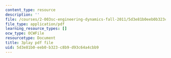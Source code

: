 ```yaml
---
content_type: resource
description: ''
file: /courses/2-003sc-engineering-dynamics-fall-2011/5d3e81b0eeb0b323c8b9d93c64a4cbb9_7kcWV6zlcRU.pdf
file_type: application/pdf
learning_resource_types: []
ocw_type: OCWFile
resourcetype: Document
title: 3play pdf file
uid: 5d3e81b0-eeb0-b323-c8b9-d93c64a4cbb9
---
```

